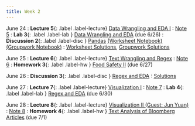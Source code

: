 ```yaml
---
title: Week 2
---
```



June 24
: **Lecture 5**{: .label .label-lecture} [Data Wrangling and EDA I](lecture/lec05)
    : [Note 5](https://ds100.org/course-notes/eda/eda.html)
: **Lab 3**{: .label .label-lab } [Data Wrangling and EDA](https://data100.datahub.berkeley.edu/hub/user-redirect/git-pull?repo=https%3A%2F%2Fgithub.com%2FDS-100%2Fsu24-materials&urlpath=lab%2Ftree%2Fsu24-materials%2Flab%2Flab03%2Flab03.ipynb&branch=main) (due 6/26)
: **Discussion 2**{: .label .label-disc } [Pandas](https://drive.google.com/file/d/1EKrrv1e5S9Ne3KJ-DRBu49zmedK9v7Hm/view?usp=sharing) [(Worksheet Notebook)](https://data100.datahub.berkeley.edu/hub/user-redirect/git-pull?repo=https%3A%2F%2Fgithub.com%2FDS-100%2Fsu24-materials&urlpath=lab%2Ftree%2Fsu24-materials%2Fdisc%2Fdisc02%2Fdisc02-worksheet-blank.ipynb&branch=main) [(Groupwork Notebook)](https://data100.datahub.berkeley.edu/hub/user-redirect/git-pull?repo=https%3A%2F%2Fgithub.com%2FDS-100%2Fsu24-materials&urlpath=lab%2Ftree%2Fsu24-materials%2Fdisc%2Fdisc02%2Fdisc02_groupwork_blank.ipynb&branch=main)
    : [Worksheet Solutions](https://drive.google.com/file/d/1xx9WTqi_8Sq5aWmj_1gNDZr60v_RCXri/view?usp=sharing), [Groupwork Solutions](https://drive.google.com/file/d/1QNv-rtrmk7Il-vI1Ay6Kciw9gTukwWVr/view?usp=sharing)

June 25
: **Lecture 6**{: .label .label-lecture} [Text Wrangling and Regex](lecture/lec06)
    : [Note 6](https://ds100.org/course-notes/regex/regex.html)
: **Homework 3**{: .label .label-hw } [Food Safety II](https://data100.datahub.berkeley.edu/hub/user-redirect/git-pull?repo=https%3A%2F%2Fgithub.com%2FDS-100%2Fsu24-materials&urlpath=lab%2Ftree%2Fsu24-materials%2Fhw%2Fhw03%2Fhw03.ipynb&branch=main) (due 6/27)

June 26
: **Discussion 3**{: .label .label-disc } [Regex and EDA](https://drive.google.com/file/d/1dleqSUMOcPS8_PfcCPhciy6X-Z8TdnTI/view?usp=sharing)
    : [Solutions](https://drive.google.com/file/d/145rJKUf44a_EQpObVJPELmRez22iT05d/view?usp=sharing)

June 27
: **Lecture 7**{: .label .label-lecture} [Visualization I](lecture/lec07)
    : [Note 7](https://ds100.org/course-notes/visualization_1/visualization_1.html)
: **Lab 4**{: .label .label-lab } [Regex and EDA](https://data100.datahub.berkeley.edu/hub/user-redirect/git-pull?repo=https%3A%2F%2Fgithub.com%2FDS-100%2Fsu24-materials&urlpath=lab%2Ftree%2Fsu24-materials%2Flab%2Flab04%2Flab04.ipynb&branch=main) (due 6/30)

June 28
: **Lecture 8**{: .label .label-lecture} [Visualization II (Guest: Jun Yuan)](lecture/lec08)
    : [Note 8](https://ds100.org/course-notes/visualization_2/visualization_2.html)
: **Homework 4**{: .label .label-hw } [Text Analysis of Bloomberg Articles](https://data100.datahub.berkeley.edu/hub/user-redirect/git-pull?repo=https%3A%2F%2Fgithub.com%2FDS-100%2Fsu24-materials&urlpath=lab%2Ftree%2Fsu24-materials%2Fhw%2Fhw04%2Fhw04.ipynb&branch=main) (due 7/1)
